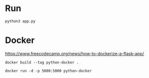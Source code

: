# Run

`python3 app.py`

# Docker
https://www.freecodecamp.org/news/how-to-dockerize-a-flask-app/

`docker build --tag python-docker .`

`docker run -d -p 5000:5000 python-docker`